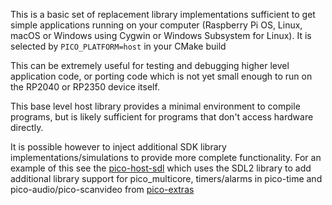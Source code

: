 This is a basic set of replacement library implementations sufficient to get simple applications
running on your computer (Raspberry Pi OS, Linux, macOS or Windows using Cygwin or Windows Subsystem for Linux).
It is selected by `PICO_PLATFORM=host` in your CMake build

This can be extremely useful for testing and debugging higher level application code, or porting code which is not yet small enough 
to run on the RP2040 or RP2350 device itself.

This base level host library provides a minimal environment to compile programs, but is likely sufficient for programs
that don't access hardware directly.

It is possible however to inject additional SDK library implementations/simulations to provide 
more complete functionality. For an example of this see the [pico-host-sdl](https://github.com/alyx-electronics/pico-host-sdl) 
which uses the SDL2 library to add additional library support for pico_multicore, timers/alarms in pico-time and 
pico-audio/pico-scanvideo from [pico-extras](https://github.com/alyx-electronics/pico-extras)
